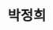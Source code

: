 ---
layout: hubs
key: Q14356
title: 박정희
name: 박정희
image: http://commons.wikimedia.org/wiki/Special:FilePath/Park%20Chung-hee%201963%27s.png
description: 대한민국의 제5,6,7,8,9대 대통령
score: 3.706716364123104e-05
degree: 7
---